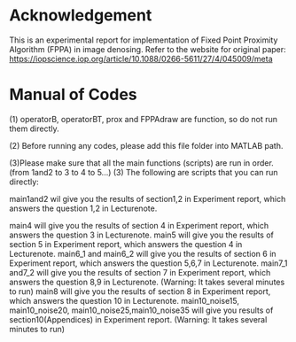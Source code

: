 # Acknowledgement
This is an experimental report for implementation of Fixed Point Proximity Algorithm (FPPA) in image denosing. Refer to the website for original paper: https://iopscience.iop.org/article/10.1088/0266-5611/27/4/045009/meta
# Manual of Codes
(1) operatorB, operatorBT, prox and FPPAdraw are function, so do not run them directly.

(2) Before running any codes, please add this file folder into MATLAB path.

(3)Please make sure that all the main functions (scripts) are run in order.(from 1and2 to 3 to 4 to 5...)
(3) The following are scripts that you can run directly:

main1and2 wil give you the results of section1,2 in Experiment report, which answers the question 1,2 in Lecturenote.

main4 will give you the results of section 4 in Experiment report, which answers the question 3 in Lecturenote.
main5 will give you the results of section 5 in Experiment report, which answers the question 4 in Lecturenote.
main6_1 and main6_2 will give you the results of section 6 in Experiment report, which answers the question 5,6,7 in Lecturenote.
main7_1 and7_2 will give you the results of section 7 in Experiment report, which answers the question
8,9 in Lecturenote. (Warning: It takes several minutes to run)
main8 will give you the results of section 8 in Experiment report, which answers the question
10 in Lecturenote.
main10_noise15, main10_noise20, main10_noise25,main10_noise35 will give you results of section10(Appendices) in Experiment report. (Warning: It takes several minutes to run)
